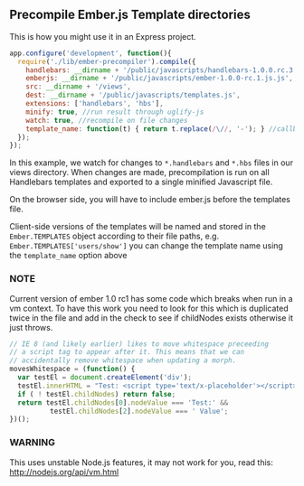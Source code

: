 ## Precompile Ember.js Template directories

This is how you might use it in an Express project.

```javascript
app.configure('development', function(){
  require('./lib/ember-precompiler').compile({
  	handlebars: __dirname + '/public/javascripts/handlebars-1.0.0.rc.3.js', //required if you use ember > 1.0
  	emberjs: __dirname + '/public/javascripts/ember-1.0.0-rc.1.js.js',
    src: __dirname + '/views', 
    dest: __dirname + '/public/javascripts/templates.js',
    extensions: ['handlebars', 'hbs'],
    minify: true, //run result through uglify-js
    watch: true, //recompile on file changes
    template_name: function(t) { return t.replace(/\//, '-'); } //callback to modify the template names
  });
});
```

In this example, we watch for changes to `*.handlebars` and `*.hbs` files in our views directory.
When changes are made, precompilation is run on all Handlebars templates and exported to a single minified
Javascript file.

On the browser side, you will have to include ember.js before the templates file.

Client-side versions of the templates will be named and stored in the `Ember.TEMPLATES` object according to their file paths,
e.g. `Ember.TEMPLATES['users/show']` you can change the template name using the `template_name` option above


### NOTE

Current version of ember 1.0 rc1 has some code which breaks when run in a vm context. To have this work you need to look for this which is duplicated twice in the file and add in the check to see if childNodes exists otherwise it just throws.

```javascript
// IE 8 (and likely earlier) likes to move whitespace preceeding
// a script tag to appear after it. This means that we can
// accidentally remove whitespace when updating a morph.
movesWhitespace = (function() {
  var testEl = document.createElement('div');
  testEl.innerHTML = "Test: <script type='text/x-placeholder'></script>Value";
  if ( ! testEl.childNodes) return false;
  return testEl.childNodes[0].nodeValue === 'Test:' &&
          testEl.childNodes[2].nodeValue === ' Value';
})();
```


### WARNING 

This uses unstable Node.js features, it may not work for you, read this: http://nodejs.org/api/vm.html

